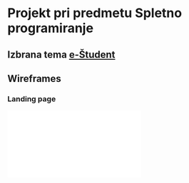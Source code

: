 # Projekt pri predmetu Spletno programiranje #

## Izbrana tema [e-Študent](https://ucilnica.fri.uni-lj.si/mod/page/view.php?id=1436#eStudent) ##



## Wireframes ##
### Landing page ###
![Landing page](/docs/wireframes/landing_page.pdf?raw=true)
